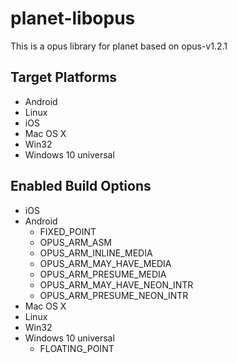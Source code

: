 # planet-libopus
This is a opus library for planet based on opus-v1.2.1

## Target Platforms
* Android
* Linux
* iOS
* Mac OS X
* Win32
* Windows 10 universal

## Enabled Build Options
* iOS
* Android
  * FIXED_POINT
  * OPUS_ARM_ASM
  * OPUS_ARM_INLINE_MEDIA
  * OPUS_ARM_MAY_HAVE_MEDIA
  * OPUS_ARM_PRESUME_MEDIA
  * OPUS_ARM_MAY_HAVE_NEON_INTR
  * OPUS_ARM_PRESUME_NEON_INTR
* Mac OS X
* Linux
* Win32
* Windows 10 universal
  * FLOATING_POINT
